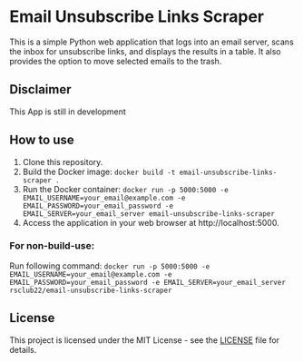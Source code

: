 # Email Unsubscribe Links Scraper

This is a simple Python web application that logs into an email server, scans the inbox for unsubscribe links, and displays the results in a table. It also provides the option to move selected emails to the trash.

## Disclaimer
This App is still in development

## How to use

1. Clone this repository.
2. Build the Docker image:
```docker build -t email-unsubscribe-links-scraper .```
3. Run the Docker container:
```docker run -p 5000:5000 -e EMAIL_USERNAME=your_email@example.com -e EMAIL_PASSWORD=your_email_password -e EMAIL_SERVER=your_email_server email-unsubscribe-links-scraper```
4. Access the application in your web browser at http://localhost:5000.

### For non-build-use:
Run following command: ```docker run -p 5000:5000 -e EMAIL_USERNAME=your_email@example.com -e EMAIL_PASSWORD=your_email_password -e EMAIL_SERVER=your_email_server rsclub22/email-unsubscribe-links-scraper```

## License

This project is licensed under the MIT License - see the [LICENSE](LICENSE) file for details.
